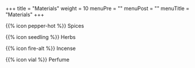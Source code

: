 +++
title = "Materials"
weight = 10
menuPre = ""
menuPost = ""
menuTitle = "Materials"
+++

 <!-- <i class='fas fa-fw fa-pepper-hot'></i> -->

{{% icon pepper-hot %}} Spices

{{% icon seedling %}} Herbs

{{% icon fire-alt %}} Incense

{{% icon vial %}} Perfume